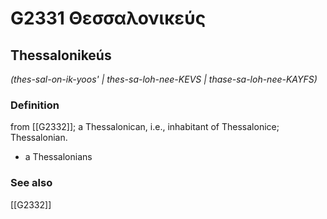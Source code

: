 # G2331 Θεσσαλονικεύς

## Thessalonikeús

_(thes-sal-on-ik-yoos' | thes-sa-loh-nee-KEVS | thase-sa-loh-nee-KAYFS)_

### Definition

from [[G2332]]; a Thessalonican, i.e., inhabitant of Thessalonice; Thessalonian.

- a Thessalonians

### See also

[[G2332]]

